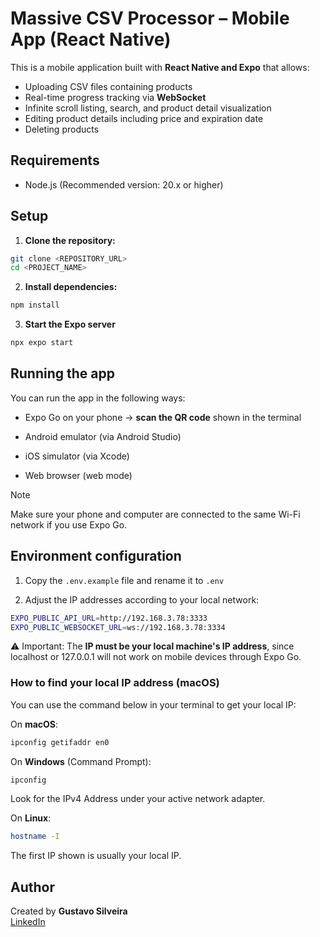 # Massive CSV Processor – Mobile App (React Native)

This is a mobile application built with **React Native and Expo** that allows:

- Uploading CSV files containing products
- Real-time progress tracking via **WebSocket**
- Infinite scroll listing, search, and product detail visualization
- Editing product details including price and expiration date
- Deleting products

## Requirements

- Node.js (Recommended version: 20.x or higher)

## Setup

1. **Clone the repository:**

```bash
git clone <REPOSITORY_URL>
cd <PROJECT_NAME>
```

2. **Install dependencies:**

```bash
npm install
```

3. **Start the Expo server**

```bash
npx expo start
```

## Running the app

You can run the app in the following ways:

- Expo Go on your phone → **scan the QR code** shown in the terminal

- Android emulator (via Android Studio)

- iOS simulator (via Xcode)

- Web browser (web mode)

> [!NOTE]
> Make sure your phone and computer are connected to the same Wi-Fi network if you use Expo Go.

## Environment configuration

1.  Copy the <code>.env.example</code> file and rename it to <code>.env</code>

2.  Adjust the IP addresses according to your local network:

```bash
EXPO_PUBLIC_API_URL=http://192.168.3.78:3333
EXPO_PUBLIC_WEBSOCKET_URL=ws://192.168.3.78:3334
```

⚠️ Important: The **IP must be your local machine's IP address**, since localhost or 127.0.0.1 will not work on mobile devices through Expo Go.

### How to find your local IP address (macOS)

You can use the command below in your terminal to get your local IP:

On **macOS**:

```bash
ipconfig getifaddr en0
```

On **Windows** (Command Prompt):

```bash
ipconfig
```

Look for the IPv4 Address under your active network adapter.

On **Linux**:

```bash
hostname -I
```

The first IP shown is usually your local IP.

## Author

Created by **Gustavo Silveira** <br/>
[LinkedIn](https://www.linkedin.com/in/gustavo-silveira-06601b57/)
